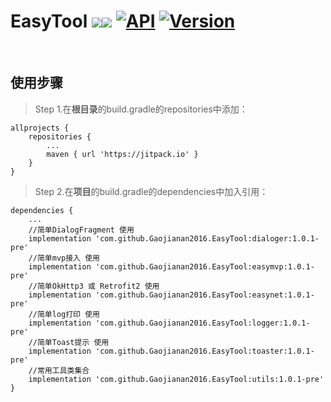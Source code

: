 # EasyTool [![](https://jitpack.io/v/Gaojianan2016/EasyTool.svg)](https://jitpack.io/#Gaojianan2016/EasyTool)[![](https://img.shields.io/badge/platform-android-brightgreen.svg)](https://developer.android.com/index.html) [![API](https://img.shields.io/badge/API-19%2B-brightgreen.svg?style=flat)](https://android-arsenal.com/api?level=19) [![Version](https://img.shields.io/badge/Android%20Studio-3.0.1-brightgreen.svg)](https://img.shields.io/badge/Android%20Studio-3.0.1-brightgreen.svg)

<br>

## 使用步骤
> Step 1.在**根目录**的build.gradle的repositories中添加：
```
allprojects {
    repositories {
        ...
        maven { url 'https://jitpack.io' }
    }
}
```
> Step 2.在**项目**的build.gradle的dependencies中加入引用：
```
dependencies {
    ...
    //简单DialogFragment 使用
    implementation 'com.github.Gaojianan2016.EasyTool:dialoger:1.0.1-pre'
    //简单mvp接入 使用
    implementation 'com.github.Gaojianan2016.EasyTool:easymvp:1.0.1-pre'
    //简单OkHttp3 或 Retrofit2 使用
    implementation 'com.github.Gaojianan2016.EasyTool:easynet:1.0.1-pre'
    //简单log打印 使用
    implementation 'com.github.Gaojianan2016.EasyTool:logger:1.0.1-pre'
    //简单Toast提示 使用
    implementation 'com.github.Gaojianan2016.EasyTool:toaster:1.0.1-pre'
    //常用工具类集合
    implementation 'com.github.Gaojianan2016.EasyTool:utils:1.0.1-pre'
}
```
